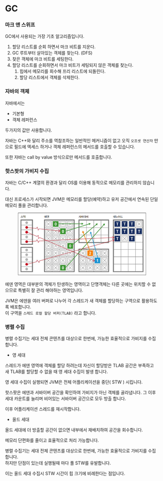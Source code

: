 # GC

### 마크 앤 스위프&#x20;

GC에서 사용되는 가장 기초 알고리즘입니다.

1. 할당 리스트를 순회 하면서 마크 비트를 지운다.
2. GC 루트부터 살아있는 객체를 찾는다. (DFS)
3. 찾은 객체에 마크 비트를 세팅한다.
4. 할당 리스트를 순회하면서 마크 비트가 세팅되지 않은 객체를 찾는다.
   1. 힙에서 메모리를 회수해 프리 리스트에 되돌린다.
   2. 할당 리스트에서 객체를 삭제한다.



### 자바의 객체

자바에서는&#x20;

* 기본형
* 객체 레퍼런스

두가지의 값만 사용합니다.

자바는 C++와 달리 주소를 역참조하는 일반적인 메커니즘이 없고 오직 `오프셋 연산자` 만으로 필드에 엑세스 하거나 객체 레퍼런스의 메서드를 호출할 수 있습니다.

또한 자바는 call by value 방식으로만 메서드를 호출합니다.



### 핫스팟의 가비지 수집

자바는 C/C++ 계열의 환경과 달리 OS를 이용해 동적으로 메모리를 관리하지 않습니다.

대신 프로세스가 시작되면 JVM은 메모리를 할당(예약)하고 유저 공간에서 연속된 단일 메모리 풀을 관리합니다.&#x20;

<figure><img src="../../.gitbook/assets/image (1).png" alt=""><figcaption></figcaption></figure>

에덴 영역은 대부분의 객체가 탄생하는 영역이고 단명객체는 다른 곳에는 위치할 수 없으므로 특별히 잘 관리 해야하는 영역입니다.

JVM은 에덴을 여러 버퍼로 나누어 각 스레드가 새 객체를 할당하는 구역으로 활용하도록 배포합니다.\
이 구역을 `스레드 로컬 할당 버퍼(TLAB)` 라고 합니다.



### 병렬 수집

병렬 수집기는 세대 전체 콘텐츠를 대상으로 한번에, 가능한 효율적으로  가비지를 수집합니다.

* 영 세대

스레드가 에덴 영역에 객체를 할당 하려는데 자신이 할당받은 TLAB 공간은 부족하고 새 TLAB를 할당할 수 없을 때 영 세대 수집이 발생 합니다.

영 세대 수집이 실행되면 JVM은 전체 어플리케이션을 중단( STW ) 시킵니다.

핫스팟은 에덴과 서바이버 공간을 확인하여 가비지가 아닌 객체를 골라냅니다. 그 이후 세대 카운트를 늘리며 비어있는 서바이버 공간으로 모두 방출 합니다.

이후 어플리케이션 스레드를 재시작합니다.

* 올드 세대

올드 세대에 더 방출할 공간이 없으면 내부에서 재배치하여 공간을 회수합니다.

메모리 단편화를 줄이고 효율적으로 처리 가능합니다.



병렬 수집기는 세대 전체 콘텐츠를 대상으로 한번에, 가능한 효율적으로 가비지를 수집합니다.\
하지만 단점이 있는데 실행될때 마다 풀 STW를 유발합니다.

이는 올드 세대 수집시 STW 시간이 힙 크기에 비례한다는 점입니다.


